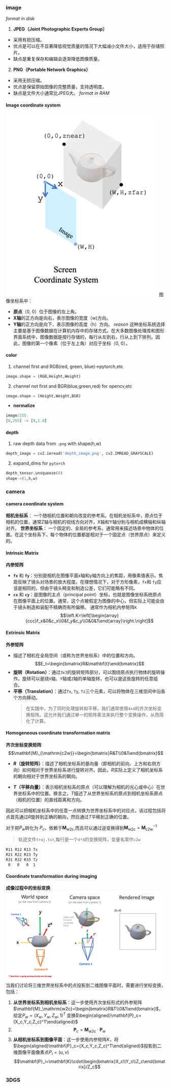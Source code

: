 
### image

_format in disk_

1. **JPEG（Joint Photographic Experts Group）**

- 采用有损压缩。
- 优点是可以在不显著降低视觉质量的情况下大幅减小文件大小，适用于存储照片。
- 缺点是重复保存和编辑会逐渐降低图像质量。

2. **PNG（Portable Network Graphics）**

- 采用无损压缩。
- 优点是保留原始图像的完整质量，支持透明度。
- 缺点是文件大小通常比JPEG大。
  _format in RAM_

#### Image coordinate system

![300](../../assets/Pasted_image_20240329151607.png)
图像坐标系中：

- **原点**（0, 0）位于图像的左上角。
- **X轴**的正方向是向右，表示图像的宽度（w)方向。
- **Y轴**的正方向是向下，表示图像的高度（h）方向。
  _reason_
  这种坐标系统选择主要是基于图像数据在计算机内存中的存储方式。在大多数图像处理库和图形界面系统中，图像数据是按行存储的，每行从左到右，行从上到下排列。因此，图像的第一个像素（位于左上角）对应于坐标（0, 0）。

#### color

1. channel first and RGB(red, green, blue)->pytorch,etc

```python
image.shape = (RGB,Height,Weight)
```

2. channel not first and BGR(blue,green,red) for opencv,etc

```python
image.shape = (Height,Weight,BGR)
```

- **normalize**

```python
image/255.
[0,255] -> [0,1.0]
```

#### depth

1. raw depth data from `.png` with shape(h,w)

```python
depth_image = cv2.imread('depth_image.png', cv2.IMREAD_GRAYSCALE)
```

2. expand_dims for `pytorch`

```python
depth_tensor.unsqueeze(0)
shape->(1,h,w)
```

### camera

#### camera coordinate system

**相机坐标系**：
一个随相机位置和朝向改变的参考系。在相机坐标系中，原点位于相机的位置，通常Z轴与相机的视线方向对齐，X轴和Y轴分别与相机成横轴和纵轴对齐。
**世界坐标系**：
一个固定的、全局的参考系，通常用来描述场景中物体的位置。在这个坐标系下，每个物体的位置都是相对于一个固定点（世界原点）来定义的。

#### Intrinsic Matrix

**内参矩阵**

- **`fx​`** 和 **`fy`​**：分别是相机在图像平面x轴和y轴方向上的焦距，用像素值表示。焦距反映了镜头对场景的放大程度。在理想情况下，对于方形像素，`fx​` 和 `fy`​ 应该是相同的，但由于镜头畸变和制造公差，它们可能略有不同。
- **`cx`​** 和 **`cy`​**：是图像的主点（principal point）坐标，也就是图像坐标系统原点在图像平面上的位置。通常，这个点被假定为图像的中心，但实际上可能会由于镜头制造和装配不精确而有所偏移。
  通常作为相机内参矩阵`K`
  $$\left.K=\left[\begin{array}{ccc}f_x&0&c_x\\0&f_y&c_y\\0&0&1\end{array}\right.\right]$$

#### Extrinsic Matrix

**外参矩阵**

- 描述了相机在全局空间（或称为世界坐标系）中的位置和方向。
  $$E_t=\begin{bmatrix}R&\mathbf{t}\end{bmatrix}$$
- **旋转（Rotation）**：通过`3x3`的旋转矩阵部分，可以围绕原点执行物体的旋转操作。旋转可以是绕`X`轴、`Y`轴或`Z`轴的单轴旋转，也可以是这些旋转的任意组合。
- **平移（Translation）**：通过`Tx`, `Ty`, `Tz`三个元素，可以将物体在三维空间中沿各个方向移动。
  > 在实践中，为了同时处理旋转和平移，我们通常使用`4x4`的齐次坐标变换矩阵。这允许我们通过单一的矩阵乘法来执行整个变换操作，从而简化了计算。

#### Homogeneous coordinate transformation matrix

**齐次坐标变换矩阵**
$$\mathbf{M}_{\mathrm{c2w}}=\begin{bmatrix}R&T\\0&1\end{bmatrix}$$
- **$R$（旋转矩阵）**：描述了相机坐标系的基向量（即相机的前向、上方和右侧方向）如何相对于世界坐标系进行旋转对齐。因此，$R$实际上定义了相机坐标系的朝向相对于世界坐标系的朝向。
	
- **$T$（平移向量）**：表示相机坐标系的原点（可以理解为相机的光心或中心）在世界坐标系中的位置。换言之，$T$描述了从世界坐标系的原点到相机坐标系原点（相机的位置）的直线距离和方向。
	
因此可以把相机坐标系中的任意一点转换为世界坐标系中的对应点，该过程包括将点首先通过$R$旋转到正确的朝向，然后通过$T$平移到正确的位置。

对于把$P_w$转化为 $P_c$，依赖于$\mathbf{M}_{\mathrm{w2c}}$,而且可以通过逆变换得到$\mathbf{M}_{\mathrm{w2c}}=\mathbf{M}_{\mathrm{c2w}}^{-1}$


>轨迹文件`traj.txt`,每行是一个`4*4`的变换矩阵，变量名常作`c2w`
```text
R11 R12 R13 Tx
R21 R22 R23 Ty
R31 R32 R33 Tz
 0   0   0  1
```



#### Coordinate transformation during imaging

**成像过程中的坐标变换**
![../../assets/Pasted_image_20240329152030.png](../../assets/Pasted_image_20240329152030.png)
当我们讨论将三维世界坐标系中的点投影到二维图像平面时，需要进行坐标变换，包括：

1. **从世界坐标系到相机坐标系**：这一步使用齐次坐标形式的外参矩阵$\mathbf{M}_\mathrm{w2c}=\begin{bmatrix}R&T\\0&1\end{bmatrix}$，给定$P_w=(X_w,Y_w,Z_w,1)^T$ 变换$\begin{aligned}\mathbf{P}_c=(X_c,Y_c,Z_c)^T\end{aligned}$
2. $$\mathbf{P}_c=\mathbf{M}_{\mathrm{w2c}}\cdot\mathbf{P}_w$$
3. **从相机坐标系到图像平面**：这一步使用内参矩阵$K$，将$\begin{aligned}\mathbf{P}_c=(X_c,Y_c,Z_c)^T\end{aligned}$投影到二维图像平面像素点$P_i=(u,v)$
   $$\mathbf{P}_i=\mathbf{K}\cdot\begin{bmatrix}X_c\\Y_c\\Z_c\end{bmatrix}/Z_c$$


### 3DGS
